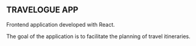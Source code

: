 
## TRAVELOGUE APP

Frontend application developed with React.

The goal of the application is to facilitate the planning of travel itineraries.

